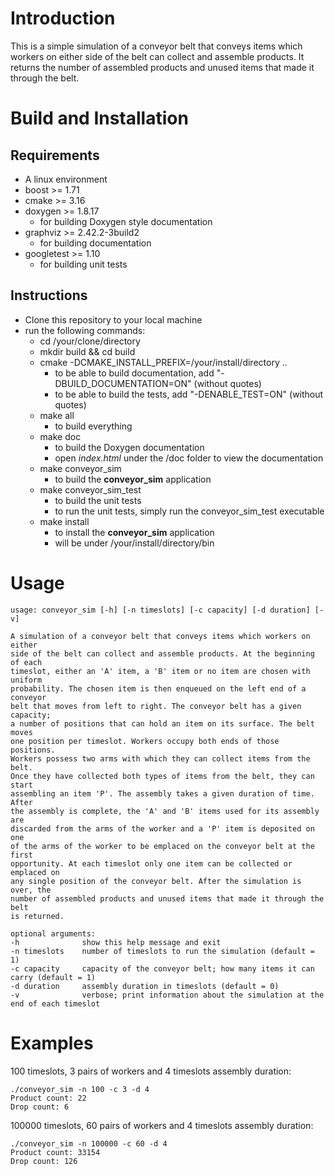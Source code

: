 # Introduction 
This is a simple simulation of a conveyor belt that conveys items which workers on either side of the belt can collect 
and assemble products. It returns the number of assembled products and unused items that made it through the belt.
   
# Build and Installation

## Requirements
 * A linux environment
 * boost >= 1.71
 * cmake >= 3.16
 * doxygen >= 1.8.17
   * for building Doxygen style documentation
 * graphviz >= 2.42.2-3build2
   * for building documentation
 * googletest >= 1.10
   * for building unit tests
      
## Instructions
 * Clone this repository to your local machine
 * run the following commands:
    * cd /your/clone/directory
    * mkdir build && cd build
    * cmake -DCMAKE_INSTALL_PREFIX=/your/install/directory ..
        * to be able to build documentation, add "-DBUILD_DOCUMENTATION=ON" (without quotes)
        * to be able to build the tests, add "-DENABLE_TEST=ON" (without quotes)
    * make all 
        * to build everything
    * make doc
        * to build the Doxygen documentation
        * open *index.html* under the /doc folder to view the documentation
    * make conveyor_sim
        * to build the **conveyor_sim** application
    * make conveyor_sim_test
        * to build the unit tests
        * to run the unit tests, simply run the conveyor_sim_test executable
    * make install
        * to install the **conveyor_sim** application
        * will be under /your/install/directory/bin
        
# Usage
````
usage: conveyor_sim [-h] [-n timeslots] [-c capacity] [-d duration] [-v]

A simulation of a conveyor belt that conveys items which workers on either
side of the belt can collect and assemble products. At the beginning of each
timeslot, either an 'A' item, a 'B' item or no item are chosen with uniform
probability. The chosen item is then enqueued on the left end of a conveyor
belt that moves from left to right. The conveyor belt has a given capacity;
a number of positions that can hold an item on its surface. The belt moves
one position per timeslot. Workers occupy both ends of those positions.
Workers possess two arms with which they can collect items from the belt.
Once they have collected both types of items from the belt, they can start
assembling an item 'P'. The assembly takes a given duration of time. After
the assembly is complete, the 'A' and 'B' items used for its assembly are
discarded from the arms of the worker and a 'P' item is deposited on one
of the arms of the worker to be emplaced on the conveyor belt at the first
opportunity. At each timeslot only one item can be collected or emplaced on
any single position of the conveyor belt. After the simulation is over, the
number of assembled products and unused items that made it through the belt
is returned.

optional arguments:
-h              show this help message and exit
-n timeslots    number of timeslots to run the simulation (default = 1)
-c capacity     capacity of the conveyor belt; how many items it can carry (default = 1)
-d duration     assembly duration in timeslots (default = 0)
-v              verbose; print information about the simulation at the end of each timeslot
````

# Examples

100 timeslots, 3 pairs of workers and 4 timeslots assembly duration:
````
./conveyor_sim -n 100 -c 3 -d 4
Product count: 22
Drop count: 6
````

100000 timeslots, 60 pairs of workers and 4 timeslots assembly duration:
````
./conveyor_sim -n 100000 -c 60 -d 4
Product count: 33154
Drop count: 126
````